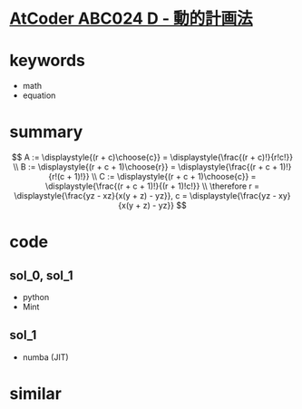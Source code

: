 # [AtCoder ABC024 D - 動的計画法](https://atcoder.jp/contests/abc024/tasks/abc024_d)


# keywords 
- math 
- equation


# summary
$$
A := \displaystyle{(r + c)\choose{c}} = \displaystyle{\frac{(r + c)!}{r!c!}} \\
B := \displaystyle{(r + c + 1)\choose{r}} = \displaystyle{\frac{(r + c + 1)!}{r!(c + 1)!}} \\
C := \displaystyle{(r + c + 1)\choose{c}} = \displaystyle{\frac{(r + c + 1)!}{(r + 1)!c!}} \\
\therefore
r = \displaystyle{\frac{yz - xz}{x(y + z) - yz}}, 
c = \displaystyle{\frac{yz - xy}{x(y + z) - yz}}
$$



# code 
## sol_0, sol_1
- python
- Mint


## sol_1
- numba (JIT)



# similar 
